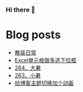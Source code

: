### Hi there 👋

<!--
**rebron1900/rebron1900** is a ✨ _special_ ✨ repository because its `README.md` (this file) appears on your GitHub profile.

Here are some ideas to get you started:

- 🔭 I’m currently working on ...
- 🌱 I’m currently learning ...
- 👯 I’m looking to collaborate on ...
- 🤔 I’m looking for help with ...
- 💬 Ask me about ...
- 📫 How to reach me: ...
- 😄 Pronouns: ...
- ⚡ Fun fact: ...
-->



# Blog posts
<!-- BLOG-POST-LIST:START -->
- [散装日常](https://1900.live/re-de-fa-hun-sui-sui-nian/)
- [Excel单元格做多选下拉框](https://1900.live/exceldan-yuan-ge-zuo-duo-xuan-xia-la-kuang/)
- [264、大暑](https://1900.live/263-xiao-shu-2/)
- [263、小暑](https://1900.live/263-xiao-shu/)
- [给博客主题切换加个动画](https://1900.live/gei-bo-ke-zhu-ti-qie-huan-jia-ge-dong-hua/)
<!-- BLOG-POST-LIST:END -->
